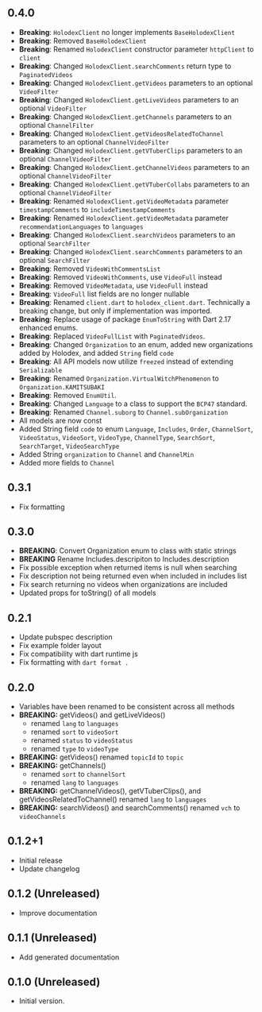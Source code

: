 <!-- markdownlint-disable MD041 -->

## 0.4.0

- **Breaking**: `HolodexClient` no longer implements `BaseHolodexClient`
- **Breaking**: Removed `BaseHolodexClient`
- **Breaking**: Renamed `HolodexClient` constructor parameter `httpClient` to `client`
- **Breaking**: Changed `HolodexClient.searchComments` return type to `PaginatedVideos`
- **Breaking**: Changed `HolodexClient.getVideos` parameters to an optional `VideoFilter`
- **Breaking**: Changed `HolodexClient.getLiveVideos` parameters to an optional `VideoFilter`
- **Breaking**: Changed `HolodexClient.getChannels` parameters to an optional `ChannelFilter`
- **Breaking**: Changed `HolodexClient.getVideosRelatedToChannel` parameters to an optional `ChannelVideoFilter`
- **Breaking**: Changed `HolodexClient.getVTuberClips` parameters to an optional `ChannelVideoFilter`
- **Breaking**: Changed `HolodexClient.getChannelVideos` parameters to an optional `ChannelVideoFilter`
- **Breaking**: Changed `HolodexClient.getVTuberCollabs` parameters to an optional `ChannelVideoFilter`
- **Breaking**: Renamed `HolodexClient.getVideoMetadata` parameter `timestampComments` to `includeTimestampComments`
- **Breaking**: Renamed `HolodexClient.getVideoMetadata` parameter `recommendationLanguages` to `languages`
- **Breaking**: Changed `HolodexClient.searchVideos` parameters to an optional `SearchFilter`
- **Breaking**: Changed `HolodexClient.searchComments` parameters to an optional `SearchFilter`
- **Breaking**: Removed `VideoWithCommentsList`
- **Breaking**: Removed `VideoWithComments`, use `VideoFull` instead
- **Breaking**: Removed `VideoMetadata`, use `VideoFull` instead
- **Breaking**: `VideoFull` list fields are no longer nullable
- **Breaking**: Renamed `client.dart` to `holodex_client.dart`. Technically a breaking change, but only if
implementation was imported.
- **Breaking**: Replace usage of package `EnumToString` with Dart 2.17 enhanced enums.
- **Breaking**: Replaced `VideoFullList` with `PaginatedVideos`.
- **Breaking**: Changed `Organization` to an enum, added new organizations added by Holodex,
and added `String` field `code`
- **Breaking**: All API models now utilize `freezed` instead of extending `Serializable`
- **Breaking**: Renamed `Organization.VirtualWitchPhenomenon` to `Organization.KAMITSUBAKI`
- **Breaking**: Removed `EnumUtil`.
- **Breaking**: Changed `Language` to a class to support the `BCP47` standard.
- **Breaking**: Renamed `Channel.suborg` to `Channel.subOrganization`
- All models are now const
- Added String field `code` to enum `Language`, `Includes`, `Order`, `ChannelSort`, `VideoStatus`, `VideoSort`, `VideoType`,
`ChannelType`, `SearchSort`, `SearchTarget`, `VideoSearchType`
- Added String `organization` to `Channel` and `ChannelMin`
- Added more fields to `Channel`

## 0.3.1

- Fix formatting

## 0.3.0

- **BREAKING**: Convert Organization enum to class with static strings
- **BREAKING** Rename Includes.descripiton to Includes.description
- Fix possible exception when returned items is null when searching
- Fix description not being returned even when included in includes list
- Fix search returning no videos when organizations are included
- Updated props for toString() of all models

## 0.2.1

- Update pubspec description
- Fix example folder layout
- Fix compatibility with dart runtime js
- Fix formatting with `dart format .`

## 0.2.0

- Variables have been renamed to be consistent across all methods
- **BREAKING:** getVideos() and getLiveVideos()
  - renamed `lang` to `languages`
  - renamed `sort` to `videoSort`
  - renamed `status` to `videoStatus`
  - renamed `type` to `videoType`
- **BREAKING:** getVideos() renamed `topicId` to `topic`
- **BREAKING:** getChannels()
  - renamed `sort` to `channelSort`
  - renamed `lang` to `languages`
- **BREAKING:** getChannelVideos(), getVTuberClips(), and getVideosRelatedToChannel() renamed `lang` to `languages`
- **BREAKING:** searchVideos() and searchComments() renamed `vch` to `videoChannels`

## 0.1.2+1

- Initial release
- Update changelog

## 0.1.2 (Unreleased)

- Improve documentation

## 0.1.1 (Unreleased)

- Add generated documentation

## 0.1.0 (Unreleased)

- Initial version.
